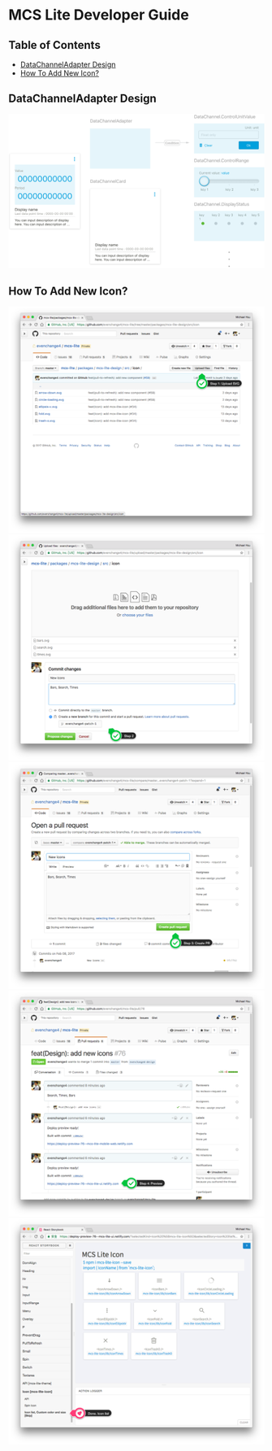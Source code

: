 # MCS Lite Developer Guide

## Table of Contents

-   [DataChannelAdapter Design](#datachanneladapter-design)
-   [How To Add New Icon?](#how-to-add-new-icon)

## DataChannelAdapter Design

![](./images/DataChannelAdapter.png)

## How To Add New Icon?

![](./images/create-icon-step-1.png)
![](./images/create-icon-step-2.png)
![](./images/create-icon-step-3.png)
![](./images/create-icon-step-4.png)
![](./images/create-icon-step-5.png)
